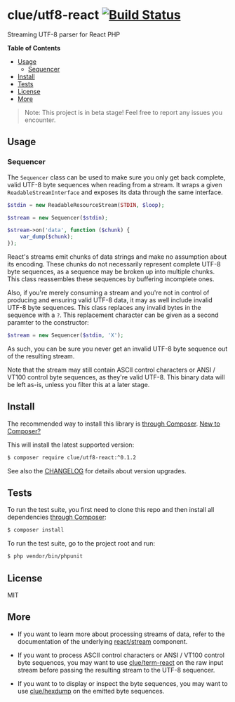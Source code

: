 # clue/utf8-react [![Build Status](https://travis-ci.org/clue/php-utf8-react.svg?branch=master)](https://travis-ci.org/clue/php-utf8-react)

Streaming UTF-8 parser for React PHP

**Table of Contents**

* [Usage](#usage)
  * [Sequencer](#sequencer)
* [Install](#install)
* [Tests](#tests)
* [License](#license)
* [More](#more)

> Note: This project is in beta stage! Feel free to report any issues you encounter.

## Usage

### Sequencer

The `Sequencer` class can be used to make sure you only get back complete, valid
UTF-8 byte sequences when reading from a stream.
It wraps a given `ReadableStreamInterface` and exposes its data through the same
interface.

```php
$stdin = new ReadableResourceStream(STDIN, $loop);

$stream = new Sequencer($stdin);

$stream->on('data', function ($chunk) {
    var_dump($chunk);
});
```

React's streams emit chunks of data strings and make no assumption about its encoding.
These chunks do not necessarily represent complete UTF-8 byte sequences, as a
sequence may be broken up into multiple chunks.
This class reassembles these sequences by buffering incomplete ones.

Also, if you're merely consuming a stream and you're not in control of producing and
ensuring valid UTF-8 data, it may as well include invalid UTF-8 byte sequences.
This class replaces any invalid bytes in the sequence with a `?`.
This replacement character can be given as a second paramter to the constructor:

```php
$stream = new Sequencer($stdin, 'X');
```

As such, you can be sure you never get an invalid UTF-8 byte sequence out of
the resulting stream.

Note that the stream may still contain ASCII control characters or
ANSI / VT100 control byte sequences, as they're valid UTF-8.
This binary data will be left as-is, unless you filter this at a later stage.

## Install

The recommended way to install this library is [through Composer](https://getcomposer.org).
[New to Composer?](https://getcomposer.org/doc/00-intro.md)

This will install the latest supported version:

```bash
$ composer require clue/utf8-react:^0.1.2
```

See also the [CHANGELOG](CHANGELOG.md) for details about version upgrades.

## Tests

To run the test suite, you first need to clone this repo and then install all
dependencies [through Composer](http://getcomposer.org):

```bash
$ composer install
```

To run the test suite, go to the project root and run:

```bash
$ php vendor/bin/phpunit
```

## License

MIT

## More

* If you want to learn more about processing streams of data, refer to the documentation of
  the underlying [react/stream](https://github.com/reactphp/stream) component.

* If you want to process ASCII control characters or ANSI / VT100 control byte sequences, you may
  want to use [clue/term-react](https://github.com/clue/php-term-react) on the raw input
  stream before passing the resulting stream to the UTF-8 sequencer.

* If you want to to display or inspect the byte sequences, you may
  want to use [clue/hexdump](https://github.com/clue/php-hexdump) on the emitted byte sequences.
